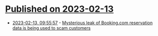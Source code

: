# [Published on 2023-02-13](index.md)

* [2023-02-13, 09:55:57](https://news.ycombinator.com/item?id=34771804) - [Mysterious leak of Booking.com reservation data is being used to scam customers](https://arstechnica.com/information-technology/2023/02/mysterious-leak-of-booking-com-reservation-data-is-being-used-to-scam-customers/)
